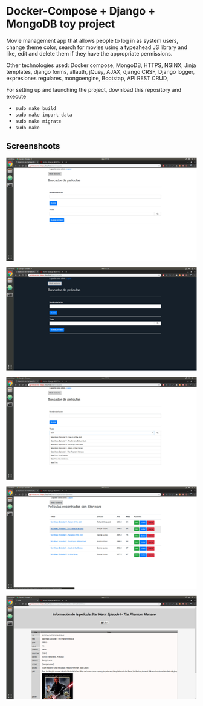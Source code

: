 # Docker-Compose + Django + MongoDB toy project

Movie management app that allows people to log in as system users, change theme color, search for movies using a typeahead JS library and like, edit and delete them if they have the appropriate permissions.

Other technologies used: Docker compose, MongoDB, HTTPS, NGINX, Jinja templates, django forms, allauth, jQuey, AJAX, django CRSF, Django logger, expresiones regulares, mongoengine, Bootstap, API REST CRUD,

For setting up and launching the project, download this repository and execute

* `sudo make build`
* `sudo make import-data`
* `sudo make migrate`
* `sudo make`

## Screenshoots

![Search](img/1.jpg)

![Search alt](img/2.jpg)

![Typeahead](img/3.jpg)

![Result](img/4.jpg)

![Info + like](img/5.jpg)
